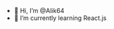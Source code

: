 - 👋 Hi, I’m @Alik64
- 🌱 I’m currently learning React.js


<!---
Alik64/Alik64 is a ✨ special ✨ repository because its `README.md` (this file) appears on your GitHub profile.
You can click the Preview link to take a look at your changes.
--->
